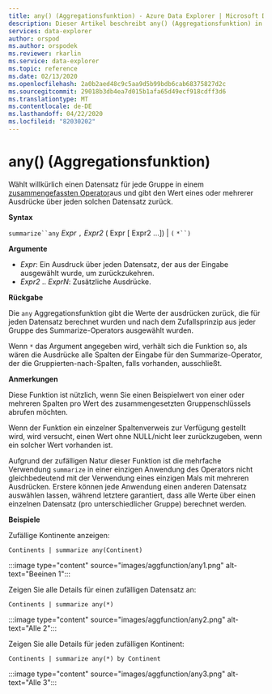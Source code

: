 ```yaml
---
title: any() (Aggregationsfunktion) - Azure Data Explorer | Microsoft Docs
description: Dieser Artikel beschreibt any() (Aggregationsfunktion) in Azure Data Explorer.
services: data-explorer
author: orspod
ms.author: orspodek
ms.reviewer: rkarlin
ms.service: data-explorer
ms.topic: reference
ms.date: 02/13/2020
ms.openlocfilehash: 2a0b2aed48c9c5aa9d5b99bdb6cab68375827d2c
ms.sourcegitcommit: 29018b3db4ea7d015b1afa65d49ecf918cdff3d6
ms.translationtype: MT
ms.contentlocale: de-DE
ms.lasthandoff: 04/22/2020
ms.locfileid: "82030202"
---
```

# <a name="any-aggregation-function"></a>any() (Aggregationsfunktion)

Wählt willkürlich einen Datensatz für jede Gruppe in einem [zusammengefassten Operator](summarizeoperator.md)aus und gibt den Wert eines oder mehrerer Ausdrücke über jeden solchen Datensatz zurück.

**Syntax**

`summarize``any` *Expr* `,` *Expr2* ( Expr [ Expr2 ...]) | `(` `*``)`

**Argumente**

* *Expr*: Ein Ausdruck über jeden Datensatz, der aus der Eingabe ausgewählt wurde, um zurückzukehren.
* *Expr2* .. *ExprN*: Zusätzliche Ausdrücke.

**Rückgabe**

Die `any` Aggregationsfunktion gibt die Werte der ausdrücken zurück, die für jeden Datensatz berechnet wurden und nach dem Zufallsprinzip aus jeder Gruppe des Summarize-Operators ausgewählt wurden.

Wenn `*` das Argument angegeben wird, verhält sich die Funktion so, als wären die Ausdrücke alle Spalten der Eingabe für den Summarize-Operator, der die Gruppierten-nach-Spalten, falls vorhanden, ausschließt.

**Anmerkungen**

Diese Funktion ist nützlich, wenn Sie einen Beispielwert von einer oder mehreren Spalten pro Wert des zusammengesetzten Gruppenschlüssels abrufen möchten.

Wenn der Funktion ein einzelner Spaltenverweis zur Verfügung gestellt wird, wird versucht, einen Wert ohne NULL/nicht leer zurückzugeben, wenn ein solcher Wert vorhanden ist.

Aufgrund der zufälligen Natur dieser Funktion ist die mehrfache Verwendung `summarize` in einer einzigen Anwendung des Operators nicht gleichbedeutend mit der Verwendung eines einzigen Mals mit mehreren Ausdrücken. Erstere können jede Anwendung einen anderen Datensatz auswählen lassen, während letztere garantiert, dass alle Werte über einen einzelnen Datensatz (pro unterschiedlicher Gruppe) berechnet werden.

**Beispiele**

Zufällige Kontinente anzeigen:

```kusto
Continents | summarize any(Continent)
```

:::image type="content" source="images/aggfunction/any1.png" alt-text="Beeinen 1":::

Zeigen Sie alle Details für einen zufälligen Datensatz an:

```kusto
Continents | summarize any(*)
```

:::image type="content" source="images/aggfunction/any2.png" alt-text="Alle 2":::

Zeigen Sie alle Details für jeden zufälligen Kontinent:

```kusto
Continents | summarize any(*) by Continent
```

:::image type="content" source="images/aggfunction/any3.png" alt-text="Alle 3":::

